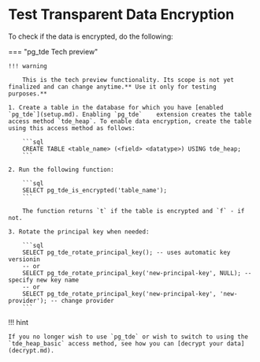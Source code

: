 # Test Transparent Data Encryption

To check if the data is encrypted, do the following:

=== "pg_tde Tech preview"

    !!! warning

        This is the tech preview functionality. Its scope is not yet finalized and can change anytime.** Use it only for testing purposes.**

    1. Create a table in the database for which you have [enabled `pg_tde`](setup.md). Enabling `pg_tde`    extension creates the table access method `tde_heap`. To enable data encryption, create the table using this access method as follows:

        ```sql
        CREATE TABLE <table_name> (<field> <datatype>) USING tde_heap;
        ```

    2. Run the following function:

        ```sql
        SELECT pg_tde_is_encrypted('table_name');
        ```

        The function returns `t` if the table is encrypted and `f` - if not.

    3. Rotate the principal key when needed:

        ```sql
        SELECT pg_tde_rotate_principal_key(); -- uses automatic key versionin
        -- or
        SELECT pg_tde_rotate_principal_key('new-principal-key', NULL); -- specify new key name
        -- or
        SELECT pg_tde_rotate_principal_key('new-principal-key', 'new-provider'); -- change provider
        ```

!!! hint

    If you no longer wish to use `pg_tde` or wish to switch to using the `tde_heap_basic` access method, see how you can [decrypt your data](decrypt.md).
